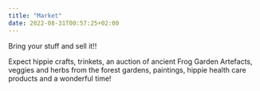 ```yaml
---
title: "Market"
date: 2022-08-31T00:57:25+02:00
---
```


Bring your stuff and sell it!!
<!--more-->

Expect hippie crafts, trinkets, an auction of ancient Frog Garden Artefacts,
veggies and herbs from the forest gardens, paintings, hippie health care
products and a wonderful time!


